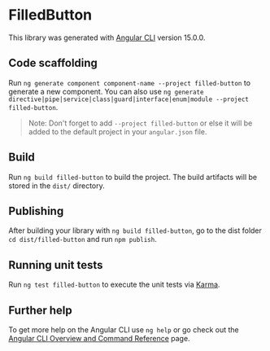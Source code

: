 # FilledButton

This library was generated with [Angular CLI](https://github.com/angular/angular-cli) version 15.0.0.

## Code scaffolding

Run `ng generate component component-name --project filled-button` to generate a new component. You can also use `ng generate directive|pipe|service|class|guard|interface|enum|module --project filled-button`.
> Note: Don't forget to add `--project filled-button` or else it will be added to the default project in your `angular.json` file. 

## Build

Run `ng build filled-button` to build the project. The build artifacts will be stored in the `dist/` directory.

## Publishing

After building your library with `ng build filled-button`, go to the dist folder `cd dist/filled-button` and run `npm publish`.

## Running unit tests

Run `ng test filled-button` to execute the unit tests via [Karma](https://karma-runner.github.io).

## Further help

To get more help on the Angular CLI use `ng help` or go check out the [Angular CLI Overview and Command Reference](https://angular.io/cli) page.
